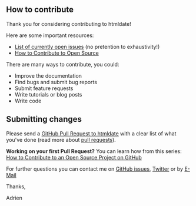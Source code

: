 ## How to contribute

Thank you for considering contributing to htmldate!

Here are some important resources:

  * [List of currently open issues](https://github.com/adbar/htmldate/issues) (no pretention to exhaustivity!)
  * [How to Contribute to Open Source](https://opensource.guide/how-to-contribute/)

There are many ways to contribute, you could:

  * Improve the documentation
  * Find bugs and submit bug reports
  * Submit feature requests
  * Write tutorials or blog posts
  * Write code

## Submitting changes

Please send a [GitHub Pull Request to htmldate](https://github.com/adbar/htmldate/pull/new/master) with a clear list of what you've done (read more about [pull requests](http://help.github.com/pull-requests/)).

**Working on your first Pull Request?** You can learn how from this series: [How to Contribute to an Open Source Project on GitHub](https://egghead.io/series/how-to-contribute-to-an-open-source-project-on-github)

For further questions you can contact me on [GitHub issues](), [Twitter](https://twitter.com/adbarbaresi) or by [E-Mail](http://adrien.barbaresi.eu/contact.html)


Thanks,

Adrien